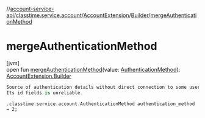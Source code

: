 //[account-service-api](../../../../index.md)/[classtime.service.account](../../index.md)/[AccountExtension](../index.md)/[Builder](index.md)/[mergeAuthenticationMethod](merge-authentication-method.md)

# mergeAuthenticationMethod

[jvm]\
open fun [mergeAuthenticationMethod](merge-authentication-method.md)(value: [AuthenticationMethod](../../-authentication-method/index.md)): [AccountExtension.Builder](index.md)

```kotlin
Source of authentication details without direct connection to some user account.
Its id fields is unreliable.

```
`.classtime.service.account.AuthenticationMethod authentication_method = 2;`
